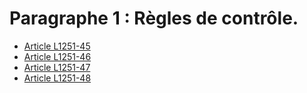 # Paragraphe 1 : Règles de contrôle.

* [Article L1251-45](./LEGIARTI000006901301.md)
* [Article L1251-46](./LEGIARTI000018766986.md)
* [Article L1251-47](./LEGIARTI000006901303.md)
* [Article L1251-48](./LEGIARTI000006901304.md)
